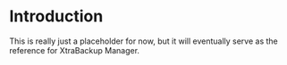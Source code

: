# Introduction #

This is really just a placeholder for now, but it will eventually serve as the reference for XtraBackup Manager.